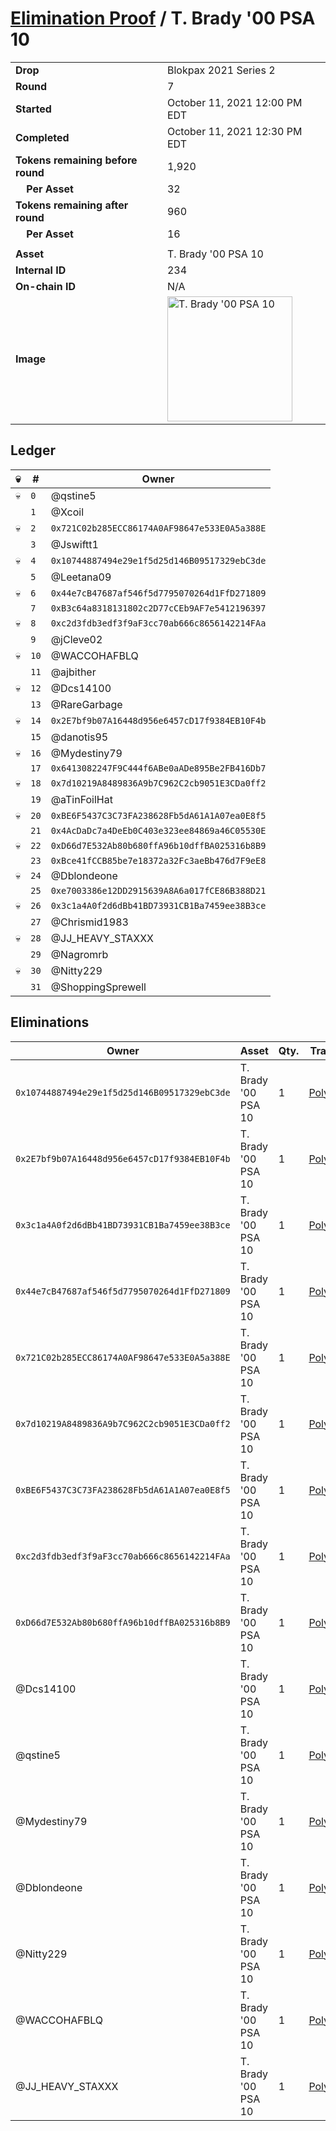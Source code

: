 # [Elimination Proof](./readme.md) / T. Brady &#039;00 PSA 10

|||
|---|---|
| **Drop** | Blokpax 2021 Series 2 |
| **Round** | 7 |
| **Started** | October 11, 2021 12:00 PM EDT |
| **Completed** | October 11, 2021 12:30 PM EDT |
| **Tokens remaining before round** | 1,920 |
| **&nbsp;&nbsp;&nbsp;&nbsp;Per Asset** | 32 |
| **Tokens remaining after round** | 960 |
| **&nbsp;&nbsp;&nbsp;&nbsp;Per Asset** | 16 |
| | |
| **Asset** | T. Brady &#039;00 PSA 10 |
| **Internal ID** | 234 |
| **On-chain ID** | N/A |
| **Image** | <img src="https://tcdn.blokpax.com/9484ebfa-6376-48c1-a746-d07b93b6ca15/14e283813d1f63d32c07582fe6a2d4c3e7ad97cefe0ac9e52dab5711ef1fcf4e.jpg" height="200" alt="T. Brady &#039;00 PSA 10" /> |

## Ledger

| 💀 | # | Owner |
| --- | --- | --- |
| 💀 | `0` | @qstine5 |
|  | `1` | @Xcoil |
| 💀 | `2` | `0x721C02b285ECC86174A0AF98647e533E0A5a388E` |
|  | `3` | @Jswiftt1 |
| 💀 | `4` | `0x10744887494e29e1f5d25d146B09517329ebC3de` |
|  | `5` | @Leetana09 |
| 💀 | `6` | `0x44e7cB47687af546f5d7795070264d1FfD271809` |
|  | `7` | `0xB3c64a8318131802c2D77cCEb9AF7e5412196397` |
| 💀 | `8` | `0xc2d3fdb3edf3f9aF3cc70ab666c8656142214FAa` |
|  | `9` | @jCleve02 |
| 💀 | `10` | @WACCOHAFBLQ |
|  | `11` | @ajbither |
| 💀 | `12` | @Dcs14100 |
|  | `13` | @RareGarbage |
| 💀 | `14` | `0x2E7bf9b07A16448d956e6457cD17f9384EB10F4b` |
|  | `15` | @danotis95 |
| 💀 | `16` | @Mydestiny79 |
|  | `17` | `0x6413082247F9C444f6ABe0aADe895Be2FB416Db7` |
| 💀 | `18` | `0x7d10219A8489836A9b7C962C2cb9051E3CDa0ff2` |
|  | `19` | @aTinFoilHat |
| 💀 | `20` | `0xBE6F5437C3C73FA238628Fb5dA61A1A07ea0E8f5` |
|  | `21` | `0x4AcDaDc7a4DeEb0C403e323ee84869a46C05530E` |
| 💀 | `22` | `0xD66d7E532Ab80b680ffA96b10dffBA025316b8B9` |
|  | `23` | `0xBce41fCCB85be7e18372a32Fc3aeBb476d7F9eE8` |
| 💀 | `24` | @Dblondeone |
|  | `25` | `0xe7003386e12DD2915639A8A6a017fCE86B388D21` |
| 💀 | `26` | `0x3c1a4A0f2d6dBb41BD73931CB1Ba7459ee38B3ce` |
|  | `27` | @Chrismid1983 |
| 💀 | `28` | @JJ_HEAVY_STAXXX |
|  | `29` | @Nagromrb |
| 💀 | `30` | @Nitty229 |
|  | `31` | @ShoppingSprewell |


## Eliminations

| Owner | Asset | Qty. | Transaction |
| --- | --- | --- | --- |
| `0x10744887494e29e1f5d25d146B09517329ebC3de` | T. Brady '00 PSA 10 | 1 | [Polygonscan](https://polygonscan.com/tx/0xaf07af04934a06a9feddd235c70186e6a21e4fa6e962928adf0d59259f61df09) |
| `0x2E7bf9b07A16448d956e6457cD17f9384EB10F4b` | T. Brady '00 PSA 10 | 1 | [Polygonscan](https://polygonscan.com/tx/0xefd7d0660e70655b91f2ff30639be9d6a043ed3dde6dc37bf365d90fe47e20ce) |
| `0x3c1a4A0f2d6dBb41BD73931CB1Ba7459ee38B3ce` | T. Brady '00 PSA 10 | 1 | [Polygonscan](https://polygonscan.com/tx/0xdffecbaf0dd2d1b0c751ba6ec9c7011fca8e01cf0c3d1a7291f057720de8da75) |
| `0x44e7cB47687af546f5d7795070264d1FfD271809` | T. Brady '00 PSA 10 | 1 | [Polygonscan](https://polygonscan.com/tx/0xef77e4ebd42cf6448e0bbe6d25ece8a2501ea66d04e158eb87d2f373a9bcf4b0) |
| `0x721C02b285ECC86174A0AF98647e533E0A5a388E` | T. Brady '00 PSA 10 | 1 | [Polygonscan](https://polygonscan.com/tx/0x7daab84a1af068502487e8572ab46689c95a9b3f69a4bc45f2ab348ae9d28231) |
| `0x7d10219A8489836A9b7C962C2cb9051E3CDa0ff2` | T. Brady '00 PSA 10 | 1 | [Polygonscan](https://polygonscan.com/tx/0x1124b89259f333b8f77e3c44c252be4e4e0c81e3656fa134ce3a955ed12458dd) |
| `0xBE6F5437C3C73FA238628Fb5dA61A1A07ea0E8f5` | T. Brady '00 PSA 10 | 1 | [Polygonscan](https://polygonscan.com/tx/0x14502a1a27e0e5206c139a527c0e7c72efb328a22d0126e1bbeff0fe12525c1f) |
| `0xc2d3fdb3edf3f9aF3cc70ab666c8656142214FAa` | T. Brady '00 PSA 10 | 1 | [Polygonscan](https://polygonscan.com/tx/0x86f3ebe12bf27304d8e51000451c257d1fc8b42d9ca680164b7de7cea1a92c25) |
| `0xD66d7E532Ab80b680ffA96b10dffBA025316b8B9` | T. Brady '00 PSA 10 | 1 | [Polygonscan](https://polygonscan.com/tx/0xf26ca2c41f78d741958c46e686ea3dd1b369b20f36486a3ed5b466040582d58b) |
| @Dcs14100 | T. Brady '00 PSA 10 | 1 | [Polygonscan](https://polygonscan.com/tx/0x4208e0d9cd3bfcad5b72bf1f755044e943892af6a113a21e1aa9e94676b9de2f) |
| @qstine5 | T. Brady '00 PSA 10 | 1 | [Polygonscan](https://polygonscan.com/tx/0x1517eb7b31b3f0bfa9fbcff38a73c3452f69ead58a2aa3d8d9dee8b6919bcf78) |
| @Mydestiny79 | T. Brady '00 PSA 10 | 1 | [Polygonscan](https://polygonscan.com/tx/0x9cc66069152a3f01c556b8f50d7750726adbdee6067294d5a56235e1c643dba1) |
| @Dblondeone | T. Brady '00 PSA 10 | 1 | [Polygonscan](https://polygonscan.com/tx/0x4f40e12e3dde32ddc5de13b0ab87d9efd9c2615c9d761d2c61fe81cf7c0e7ae9) |
| @Nitty229 | T. Brady '00 PSA 10 | 1 | [Polygonscan](https://polygonscan.com/tx/0xfa6072d0e0d16033e46ebeee27ecb47c232cce0af1eae7d8126fe15dd60d1ddf) |
| @WACCOHAFBLQ | T. Brady '00 PSA 10 | 1 | [Polygonscan](https://polygonscan.com/tx/0xb037c90993da245beb4a28c0c05fd2d5eede4ae43c599cb0404a03df94f4a8da) |
| @JJ_HEAVY_STAXXX | T. Brady '00 PSA 10 | 1 | [Polygonscan](https://polygonscan.com/tx/0x93e93d8686e2eedfa2913f1eb6ca48a8b9d769a074baf8e7058dbf2d82d2e863) |
